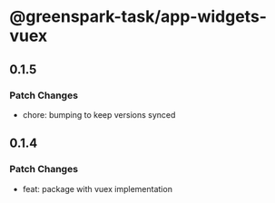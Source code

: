 # @greenspark-task/app-widgets-vuex

## 0.1.5

### Patch Changes

- chore: bumping to keep versions synced

## 0.1.4

### Patch Changes

- feat: package with vuex implementation
